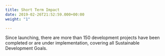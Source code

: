 ```yaml
---
title: Short Term Impact
date: 2019-02-26T21:52:59.000+00:00
weight: "1"

---
```

Since launching, there are more than 150 development projects have been completed or are under implementation, covering all Sustainable Development Goals.  
